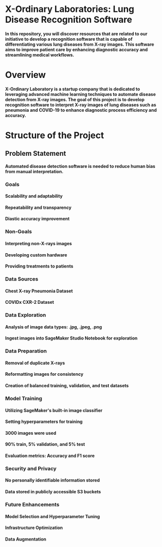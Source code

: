 # X-Ordinary Laboratories: Lung Disease Recognition Software
#### In this repository, you will discover resources that are related to our initiative to develop a recognition software that is capable of differentiating various lung diseases from X-ray images. This software aims to improve patient care by enhancing diagnostic accuracy and streamlining medical workflows.

# Overview
#### X-Ordinary Laboratory is a startup company that is dedicated to leveraging advanced machine learning techniques to automate disease detection from X-ray images. The goal of this project is to develop recognition software to interpret X-ray images of lung diseases such as pneumonia and COVID-19 to enhance diagnostic process efficiency and accuracy.

# Structure of the Project
## Problem Statement
#### Automated disease detection software is needed to reduce human bias from manual interpretation.

### Goals
#### Scalability and adaptability
#### Repeatability and transparency
#### Diastic accuracy improvement

### Non-Goals
#### Interpreting non-X-rays images
#### Developing custom hardware
#### Providing treatments to patients

### Data Sources
#### Chest X-ray Pneumonia Dataset
#### COVIDx CXR-2 Dataset

### Data Exploration
#### Analysis of image data types: .jpg, .jpeg, .png
#### Ingest images into SageMaker Studio Notebook for exploration

### Data Preparation
#### Removal of duplicate X-rays
#### Reformatting images for consistency
#### Creation of balanced training, validation, and test datasets

### Model Training
#### Utilizing SageMaker's built-in image classifier
#### Setting hyperparameters for training
#### 3000 images were used
#### 90% train, 5% validation, and 5% test
#### Evaluation metrics: Accuracy and F1 score

### Security and Privacy
#### No personally identifiable information stored
#### Data stored in publicly accessible S3 buckets

### Future Enhancements
#### Model Selection and Hyperparameter Tuning
#### Infrastructure Optimization
#### Data Augmentation
